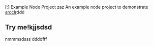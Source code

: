 [:] Example Node Project
zaz
An example node project to demonstrate [srcclr](https://www.srcclr.com)ddd
## Try me!kjjsdsd
nmmmsdsss
ddddfff
